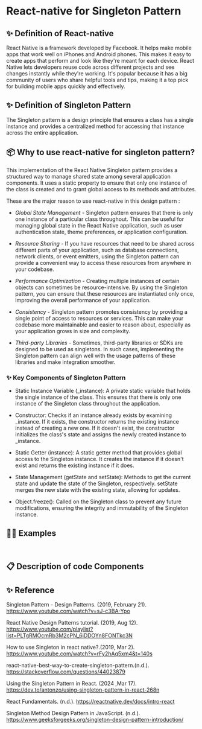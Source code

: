 # React-native for Singleton Pattern

## ✨ Definition of React-native

React Native is a framework developed by Facebook. It helps make mobile apps that work well on iPhones and Android phones. This makes it easy to create apps that perform and look like they're meant for each device. React Native lets developers reuse code across different projects and see changes instantly while they're working. It's popular because it has a big community of users who share helpful tools and tips, making it a top pick for building mobile apps quickly and effectively.

## ✨ Definition of Singleton Pattern

The Singleton pattern is a design principle that ensures a class has a single instance and provides a centralized method for accessing that instance across the entire application.

## 📦 Why to use react-native for singleton pattern?

This implementation of the React Native Singleton pattern provides a structured way to manage shared state among several application components. It uses a static property to ensure that only one instance of the class is created and to grant global access to its methods and attributes.

These are the major reason to use react-native in this design pattern :

* *Global State Management* - Singleton pattern ensures 
that there is only one instance of a particular class throughout. This can be useful for managing global state in the React Native application, such as user authentication state, theme preferences, or application configuration.

* *Resource Sharing* - If you have resources that need to be shared across different parts of your application, such as database connections, network clients, or event emitters, using the Singleton pattern can provide a convenient way to access these resources from anywhere in your codebase.

* *Performance Optimization* - Creating multiple instances of certain objects can sometimes be resource-intensive. By using the Singleton pattern, you can ensure that these resources are instantiated only once, improving the overall performance of your application.

* *Consistency* - Singleton pattern promotes consistency by providing a single point of access to resources or services. This can make your codebase more maintainable and easier to reason about, especially as your application grows in size and complexity.

* *Third-party Libraries* - Sometimes, third-party libraries or SDKs are designed to be used as singletons. In such cases, implementing the Singleton pattern can align well with the usage patterns of these libraries and make integration smoother.

### ✨ Key Components of Singleton Pattern

* Static Instance Variable (_instance): A private static variable that holds the single instance of the class. This ensures that there is only one instance of the Singleton class throughout the application.

* Constructor: Checks if an instance already exists by examining _instance. If it exists, the constructor returns the existing instance instead of creating a new one. If it doesn't exist, the constructor initializes the class's state and assigns the newly created instance to _instance.

* Static Getter (instance): A static getter method that provides global access to the Singleton instance. It creates the instance if it doesn't exist and returns the existing instance if it does.

* State Management (getState and setState): Methods to get the current state and update the state of the Singleton, respectively. setState merges the new state with the existing state, allowing for updates.

* Object.freeze(): Called on the Singleton class to prevent any future modifications, ensuring the integrity and immutability of the Singleton instance.

## 👩‍💻 Examples

```javascript


```


```javascript


```
## 📋 Description of code Components



## ✨ Reference

Singleton Pattern - Design Patterns. (2019, February 21). https://www.youtube.com/watch?v=sJ-c3BA-Ypo

React Native Design Patterns tutorial. (2019, Aug 12). https://www.youtube.com/playlist?list=PLTgRMOcmRb3M2cPN_6iDDOYn8FONTkc3N

How to use Singleton in react native?.(2019, Mar 2). https://www.youtube.com/watch?v=rFy2hAq5xm4&t=140s

react-native-best-way-to-create-singleton-pattern.(n.d.). https://stackoverflow.com/questions/44023879

Using the Singleton Pattern in React. (2024 ,Mar 17). https://dev.to/antonzo/using-singleton-pattern-in-react-268n

React Fundamentals. (n.d.). https://reactnative.dev/docs/intro-react

Singleton Method Design Pattern in JavaScript. (n.d.). https://www.geeksforgeeks.org/singleton-design-pattern-introduction/
